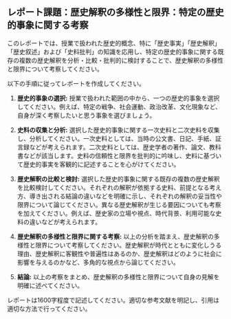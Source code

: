 ## レポート課題：歴史解釈の多様性と限界：特定の歴史的事象に関する考察

このレポートでは、授業で扱われた歴史的概念、特に「歴史事実」「歴史解釈」「歴史叙述」および「史料批判」の知識を応用し、特定の歴史的事象に関する既存の複数の歴史解釈を分析・比較・批判的に検討することで、歴史解釈の多様性と限界について考察してください。

以下の手順に従ってレポートを作成してください。

1. **歴史的事象の選択:** 授業で扱われた範囲の中から、一つの歴史的事象を選択してください。例えば、特定の戦争、社会運動、政治改革、文化現象など、自身が深く考察したいと思う事象を選びましょう。

2. **史料の収集と分析:** 選択した歴史的事象に関する一次史料と二次史料を収集し、分析してください。一次史料としては、当時の公文書、日記、手紙、証言録などが考えられます。二次史料としては、歴史学者の著作、論文、教科書などが該当します。史料の信頼性と限界を批判的に吟味し、史料に基づいて歴史的事実を客観的に記述することを心がけてください。

3. **歴史解釈の比較と検討:** 選択した歴史的事象に関する既存の複数の歴史解釈を比較検討してください。それぞれの解釈が依拠する史料、前提となる考え方、導き出される結論の違いなどを明確に示し、それぞれの解釈の妥当性や限界について論じてください。異なる歴史解釈が生じる要因についても考察を加えてください。例えば、歴史家の立場や視点、時代背景、利用可能な史料の違いなどが考えられます。

4. **歴史解釈の多様性と限界に関する考察:** 以上の分析を踏まえ、歴史解釈の多様性と限界について考察してください。歴史解釈が時代とともに変化しうる理由、歴史解釈に客観性や普遍性はあるのか、歴史解釈はどのように社会に影響を与えるのかなど、多角的な視点から論じてください。

5. **結論:** 以上の考察をまとめ、歴史解釈の多様性と限界について自身の見解を明確に述べてください。

レポートは1600字程度で記述してください。適切な参考文献を明記し、引用は適切な方法で行ってください。


